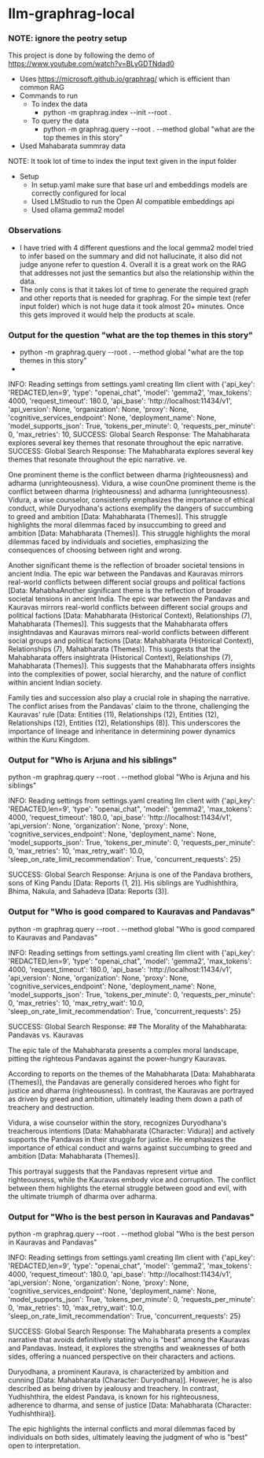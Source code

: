 # llm-graphrag-local

### NOTE: ignore the peotry setup

This project is done by following the demo of https://www.youtube.com/watch?v=BLyGDTNdad0

- Uses https://microsoft.github.io/graphrag/ which is efficient than common RAG
- Commands to run
  - To index the data
    - python -m graphrag.index --init --root .
  - To query the data
    - python -m graphrag.query --root . --method global "what are the top themes in this story"
- Used Mahabarata summray data

NOTE: It took lot of time to index the input text given in the input folder

- Setup
  - In setup.yaml make sure that base url and embeddings models are correctly configured for local
  - Used LMStudio to run the Open AI compatible embeddings api
  - Used ollama gemma2 model
 
### Observations

 - I have tried with 4 different questions and the local gemma2 model tried to infer based on the summary and did not hallucinate, it also did not judge anyone refer to question 4. Overall it is a great work on the RAG that addresses not just the semantics but also the relationship within the data.
 - The only cons is that it takes lot of time to generate the required graph and other reports that is needed for graphrag. For the simple text (refer input folder) which is not huge data it took almost 20+ minutes. Once this gets improved it would help the products at scale.

### Output for the question  "what are the top themes in this story"

- python -m graphrag.query --root . --method global "what are the top themes in this story"
- 
INFO: Reading settings from settings.yaml
creating llm client with {'api_key': 'REDACTED,len=9', 'type': "openai_chat", 'model': 'gemma2', 'max_tokens': 4000, 'request_timeout': 180.0, 'api_base': 'http://localhost:11434/v1', 'api_version': None, 'organization': None, 'proxy': None, 'cognitive_services_endpoint': None, 'deployment_name': None, 'model_supports_json': True, 'tokens_per_minute': 0, 'requests_per_minute': 0, 'max_retries': 10, SUCCESS: Global Search Response: The Mahabharata explores several key themes that resonate throughout the epic narrative.
SUCCESS: Global Search Response: The Mahabharata explores several key themes that resonate throughout the epic narrative.
ve.


One prominent theme is the conflict between dharma (righteousness) and adharma (unrighteousness).  Vidura, a wise counOne prominent theme is the conflict between dharma (righteousness) and adharma (unrighteousness).  Vidura, a wise counselor, consistently emphasizes the importance of ethical conduct, while Duryodhana's actions exemplify the dangers of succumbing to greed and ambition [Data: Mahabharata (Themes)]. This struggle highlights the moral dilemmas faced by insuccumbing to greed and ambition [Data: Mahabharata (Themes)]. This struggle highlights the moral dilemmas faced by individuals and societies, emphasizing the consequences of choosing between right and wrong.

Another significant theme is the reflection of broader societal tensions in ancient India. The epic war between the Pandavas and Kauravas mirrors real-world conflicts between different social groups and political factions [Data: MahabhaAnother significant theme is the reflection of broader societal tensions in ancient India. The epic war between the Pandavas and Kauravas mirrors real-world conflicts between different social groups and political factions [Data: Mahabharata (Historical Context), Relationships (7), Mahabharata (Themes)]. This suggests that the Mahabharata offers insightndavas and Kauravas mirrors real-world conflicts between different social groups and political factions [Data: Mahabharata (Historical Context), Relationships (7), Mahabharata (Themes)]. This suggests that the Mahabharata offers insightrata (Historical Context), Relationships (7), Mahabharata (Themes)]. This suggests that the Mahabharata offers insights into the complexities of power, social hierarchy, and the nature of conflict within ancient Indian society.

Family ties and succession also play a crucial role in shaping the narrative. The conflict arises from the Pandavas' claim to the throne, challenging the Kauravas' rule [Data: Entities (11), Relationships (12), Entities (12), Relationships (12), Entities (12), Relationships (8)]. This underscores the importance of lineage and inheritance in determining power dynamics within the Kuru Kingdom.

### Output for "Who is Arjuna and his siblings"

 python -m graphrag.query --root . --method global "Who is Arjuna and his siblings"


INFO: Reading settings from settings.yaml
creating llm client with {'api_key': 'REDACTED,len=9', 'type': "openai_chat", 'model': 'gemma2', 'max_tokens': 4000, 'request_timeout': 180.0, 'api_base': 'http://localhost:11434/v1', 'api_version': None, 'organization': None, 'proxy': None, 'cognitive_services_endpoint': None, 'deployment_name': None, 'model_supports_json': True, 'tokens_per_minute': 0, 'requests_per_minute': 0, 'max_retries': 10, 'max_retry_wait': 10.0, 'sleep_on_rate_limit_recommendation': True, 'concurrent_requests': 25}

SUCCESS: Global Search Response: Arjuna is one of the Pandava brothers, sons of King Pandu [Data: Reports (1, 2)].  His siblings are Yudhishthira, Bhima, Nakula, and Sahadeva [Data: Reports (3)].


### Output for "Who is good compared to Kauravas and Pandavas"

python -m graphrag.query --root . --method global "Who is good compared to Kauravas and Pandavas"


INFO: Reading settings from settings.yaml
creating llm client with {'api_key': 'REDACTED,len=9', 'type': "openai_chat", 'model': 'gemma2', 'max_tokens': 4000, 'request_timeout': 180.0, 'api_base': 'http://localhost:11434/v1', 'api_version': None, 'organization': None, 'proxy': None, 'cognitive_services_endpoint': None, 'deployment_name': None, 'model_supports_json': True, 'tokens_per_minute': 0, 'requests_per_minute': 0, 'max_retries': 10, 'max_retry_wait': 10.0, 'sleep_on_rate_limit_recommendation': True, 'concurrent_requests': 25}

SUCCESS: Global Search Response: ##  The Morality of the Mahabharata: Pandavas vs. Kauravas

The epic tale of the Mahabharata presents a complex moral landscape, pitting the righteous Pandavas against the power-hungry Kauravas.

According to reports on the themes of the Mahabharata [Data: Mahabharata (Themes)], the Pandavas are generally considered heroes who fight for justice and dharma (righteousness).  In contrast, the Kauravas are portrayed as driven by greed and ambition, ultimately leading them down a path of treachery and destruction.

Vidura, a wise counselor within the story, recognizes Duryodhana's treacherous intentions [Data: Mahabharata (Character: Vidura)] and actively supports the Pandavas in their struggle for justice. He emphasizes the importance of ethical conduct and warns against succumbing to greed and ambition [Data: Mahabharata (Themes)].


This portrayal suggests that the Pandavas represent virtue and righteousness, while the Kauravas embody vice and corruption. The conflict between them highlights the eternal struggle between good and evil, with the ultimate triumph of dharma over adharma.

### Output for "Who is the best person in Kauravas and Pandavas"

 python -m graphrag.query --root . --method global "Who is the best person in Kauravas and Pandavas"


INFO: Reading settings from settings.yaml
creating llm client with {'api_key': 'REDACTED,len=9', 'type': "openai_chat", 'model': 'gemma2', 'max_tokens': 4000, 'request_timeout': 180.0, 'api_base': 'http://localhost:11434/v1', 'api_version': None, 'organization': None, 'proxy': None, 'cognitive_services_endpoint': None, 'deployment_name': None, 'model_supports_json': True, 'tokens_per_minute': 0, 'requests_per_minute': 0, 'max_retries': 10, 'max_retry_wait': 10.0, 'sleep_on_rate_limit_recommendation': True, 'concurrent_requests': 25}

SUCCESS: Global Search Response: The Mahabharata presents a complex narrative that avoids definitively stating who is "best" among the Kauravas and Pandavas.  Instead, it explores the strengths and weaknesses of both sides, offering a nuanced perspective on their characters and actions.

Duryodhana, a prominent Kaurava, is characterized by ambition and cunning [Data: Mahabharata (Character: Duryodhana)]. However, he is also described as being driven by jealousy and treachery.  In contrast, Yudhishthira, the eldest Pandava, is known for his righteousness, adherence to dharma, and sense of justice [Data: Mahabharata (Character: Yudhishthira)].


The epic highlights the internal conflicts and moral dilemmas faced by individuals on both sides, ultimately leaving the judgment of who is "best" open to interpretation.
